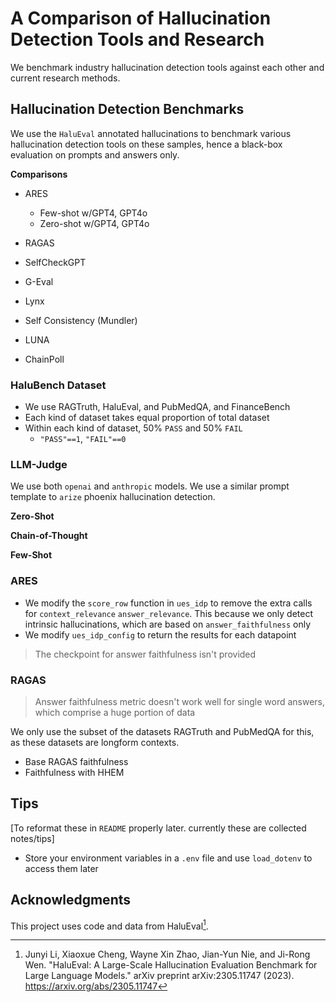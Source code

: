 # A Comparison of Hallucination Detection Tools and Research

We benchmark industry hallucination detection tools against each other and current research methods.

## Hallucination Detection Benchmarks

We use the `HaluEval` annotated hallucinations to benchmark various hallucination detection tools on these samples, hence a black-box evaluation on prompts and answers only.

**Comparisons**
- ARES
  - Few-shot w/GPT4, GPT4o
  - Zero-shot w/GPT4, GPT4o
- RAGAS
- SelfCheckGPT
- G-Eval
- Lynx

- Self Consistency (Mundler)
- LUNA
- ChainPoll

### HaluBench Dataset

- We use RAGTruth, HaluEval, and PubMedQA, and FinanceBench
- Each kind of dataset takes equal proportion of total dataset
- Within each kind of dataset, 50% `PASS` and 50% `FAIL`
  - `"PASS"==1`, `"FAIL"==0`

### LLM-Judge

We use both `openai` and `anthropic` models. We use a similar prompt template to `arize` phoenix hallucination detection.

**Zero-Shot**

**Chain-of-Thought**

**Few-Shot**

### ARES

- We modify the `score_row` function in `ues_idp` to remove the extra calls for `context_relevance` `answer_relevance`. This because we only detect intrinsic hallucinations, which are based on `answer_faithfulness` only
- We modify `ues_idp_config` to return the results for each datapoint

> The checkpoint for answer faithfulness isn't provided

### RAGAS

> Answer faithfulness metric doesn't work well for single word answers, which comprise a huge portion of data

We only use the subset of the datasets RAGTruth and PubMedQA for this, as these datasets are longform contexts.

- Base RAGAS faithfulness
- Faithfulness with HHEM

## Tips

[To reformat these in `README` properly later. currently these are collected notes/tips]

- Store your environment variables in a `.env` file and use `load_dotenv` to access them later

## Acknowledgments

This project uses code and data from HaluEval[^1].

[^1]: Junyi Li, Xiaoxue Cheng, Wayne Xin Zhao, Jian-Yun Nie, and Ji-Rong Wen. "HaluEval: A Large-Scale Hallucination Evaluation Benchmark for Large Language Models." arXiv preprint arXiv:2305.11747 (2023). https://arxiv.org/abs/2305.11747
